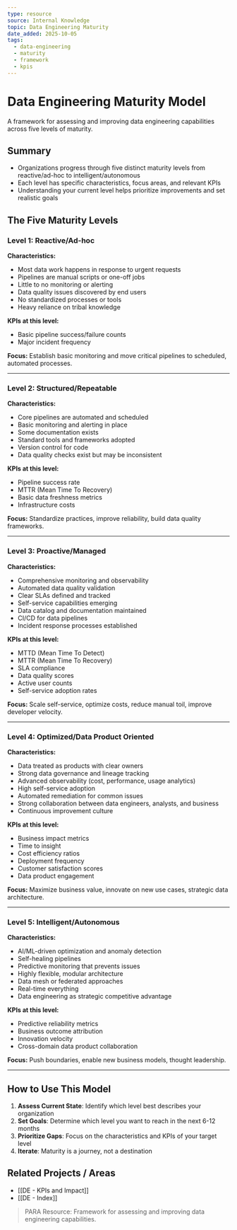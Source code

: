 ```yaml
---
type: resource
source: Internal Knowledge
topic: Data Engineering Maturity
date_added: 2025-10-05
tags:
  - data-engineering
  - maturity
  - framework
  - kpis
---
```


# Data Engineering Maturity Model

A framework for assessing and improving data engineering capabilities across five levels of maturity.

## Summary
- Organizations progress through five distinct maturity levels from reactive/ad-hoc to intelligent/autonomous
- Each level has specific characteristics, focus areas, and relevant KPIs
- Understanding your current level helps prioritize improvements and set realistic goals

## The Five Maturity Levels

### Level 1: Reactive/Ad-hoc

**Characteristics:**
- Most data work happens in response to urgent requests
- Pipelines are manual scripts or one-off jobs
- Little to no monitoring or alerting
- Data quality issues discovered by end users
- No standardized processes or tools
- Heavy reliance on tribal knowledge

**KPIs at this level:** 
- Basic pipeline success/failure counts
- Major incident frequency

**Focus:** 
Establish basic monitoring and move critical pipelines to scheduled, automated processes.

---

### Level 2: Structured/Repeatable

**Characteristics:**
- Core pipelines are automated and scheduled
- Basic monitoring and alerting in place
- Some documentation exists
- Standard tools and frameworks adopted
- Version control for code
- Data quality checks exist but may be inconsistent

**KPIs at this level:** 
- Pipeline success rate
- MTTR (Mean Time To Recovery)
- Basic data freshness metrics
- Infrastructure costs

**Focus:** 
Standardize practices, improve reliability, build data quality frameworks.

---

### Level 3: Proactive/Managed

**Characteristics:**
- Comprehensive monitoring and observability
- Automated data quality validation
- Clear SLAs defined and tracked
- Self-service capabilities emerging
- Data catalog and documentation maintained
- CI/CD for data pipelines
- Incident response processes established

**KPIs at this level:** 
- MTTD (Mean Time To Detect)
- MTTR (Mean Time To Recovery)
- SLA compliance
- Data quality scores
- Active user counts
- Self-service adoption rates

**Focus:** 
Scale self-service, optimize costs, reduce manual toil, improve developer velocity.

---

### Level 4: Optimized/Data Product Oriented

**Characteristics:**
- Data treated as products with clear owners
- Strong data governance and lineage tracking
- Advanced observability (cost, performance, usage analytics)
- High self-service adoption
- Automated remediation for common issues
- Strong collaboration between data engineers, analysts, and business
- Continuous improvement culture

**KPIs at this level:** 
- Business impact metrics
- Time to insight
- Cost efficiency ratios
- Deployment frequency
- Customer satisfaction scores
- Data product engagement

**Focus:** 
Maximize business value, innovate on new use cases, strategic data architecture.

---

### Level 5: Intelligent/Autonomous

**Characteristics:**
- AI/ML-driven optimization and anomaly detection
- Self-healing pipelines
- Predictive monitoring that prevents issues
- Highly flexible, modular architecture
- Data mesh or federated approaches
- Real-time everything
- Data engineering as strategic competitive advantage

**KPIs at this level:** 
- Predictive reliability metrics
- Business outcome attribution
- Innovation velocity
- Cross-domain data product collaboration

**Focus:** 
Push boundaries, enable new business models, thought leadership.

---

## How to Use This Model

1. **Assess Current State**: Identify which level best describes your organization
2. **Set Goals**: Determine which level you want to reach in the next 6-12 months
3. **Prioritize Gaps**: Focus on the characteristics and KPIs of your target level
4. **Iterate**: Maturity is a journey, not a destination

## Related Projects / Areas
- [[DE - KPIs and Impact]]
- [[DE - Index]]

> PARA Resource: Framework for assessing and improving data engineering capabilities.

